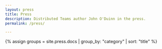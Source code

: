 ```yaml
---
layout: press
title: Press
description: Distributed Teams author John O'Duinn in the press.
permalink: /press/

---
```

{% assign groups = site.press.docs | group_by: "category" | sort: "title" %}

